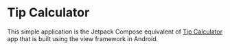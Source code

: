 # Tip Calculator

This simple application is the Jetpack Compose equivalent of [Tip Calculator](https://github.com/google-developer-training/android-basics-kotlin-tip-calculator-app-solution) app that is built using the view framework in Android.
